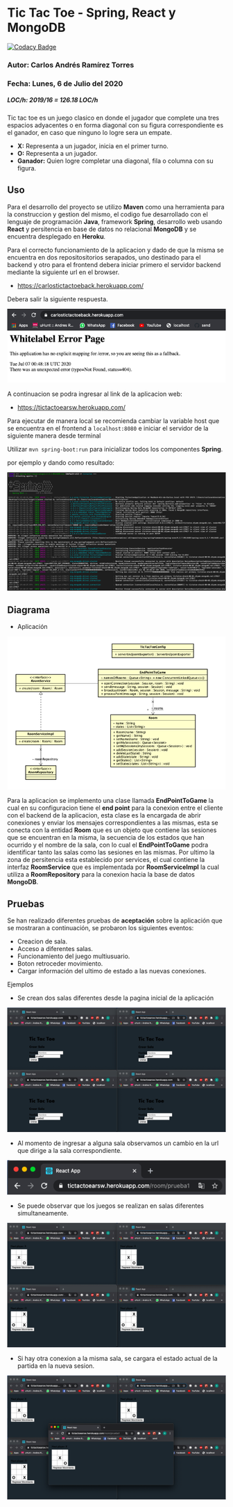 # Tic Tac Toe - Spring, React y MongoDB 

[![Codacy Badge](https://api.codacy.com/project/badge/Grade/b6ac35c679c14c6bb33750bfbdff587b)](https://app.codacy.com/manual/CAndresRa/tictactoe-backend?utm_source=github.com&utm_medium=referral&utm_content=CAndresRa/tictactoe-backend&utm_campaign=Badge_Grade_Settings)

### Autor: Carlos Andrés Ramírez Torres
### Fecha: Lunes, 6 de Julio del 2020
##### LOC/h: 2019/16 = 126.18 LOC/h

Tic tac toe es un juego clasico en donde el jugador que complete una tres espacios adyacentes o en forma diagonal con su figura correspondiente es el ganador, en caso que ninguno lo logre sera un empate.

* **X:** Representa a un jugador, inicia en el primer turno.
* **O:** Representa a un jugador.
* **Ganador:** Quien logre completar una diagonal, fila o columna con su figura.

## Uso 

Para el desarrollo del proyecto se utilizo **Maven** como una herramienta para la construccion y gestion del mismo, el codigo fue desarrollado con el lenguaje de programación **Java**, framework **Spring**, desarrollo web usando **React** y persitencia en base de datos no relacional **MongoDB** y se encuentra desplegado en **Heroku**.

Para el correcto funcionamiento de la aplicacion y dado de que la misma se encuentra en dos repositositorios serapados, uno destinado para el backend y otro para el frontend debera iniciar primero el servidor backend mediante la siguiente url en el browser.

- https://carlostictactoeback.herokuapp.com/

Debera salir la siguiente respuesta.

![Texto alternativo](https://github.com/CAndresRa/tictactoe-backend/blob/master/imgReadme/Screen%20Shot%202020-07-06%20at%207.48.29%20PM.png)

A continuacion se podra ingresar al link de la aplicacion web:

- https://tictactoearsw.herokuapp.com/

Para ejecutar de manera local se recomienda cambiar la variable host que se encuentra en el frontend a `localhost:8080` e iniciar el servidor de la siguiente manera desde terminal 

Utilizar `mvn spring-boot:run` para inicializar todos los componentes **Spring**.

por ejemplo y dando como resultado:

![Texto alternativo](https://github.com/CAndresRa/tictactoe-backend/blob/master/imgReadme/Screen%20Shot%202020-07-06%20at%207.41.37%20PM.png)


## Diagrama

* Aplicación 

![Texto alternativo](https://github.com/CAndresRa/tictactoe-backend/blob/master/imgReadme/Screen%20Shot%202020-07-06%20at%207.02.05%20PM.png)

Para la aplicacion se implemento una clase llamada **EndPointToGame** la cual en su configuracion tiene el **end point** para la conexion entre el cliente con el backend de la aplicacion, esta clase es la encargada de abrir conexiones y enviar los mensajes correspondientes a las mismas, esta se conecta con la entidad **Room** que es un objeto que contiene las sesiones que se encuentran en la misma, la secuencia de los estados que han ocurrido y el nombre de la sala, con lo cual el **EndPointToGame** podra identificar tanto las salas como las sesiones en las mismas. Por ultimo la zona de persitencia esta establecido por services, el cual contiene la interfaz **RoomService** que es implementada por **RoomServiceImpl** la cual utiliza a **RoomRepository** para la conexion hacia la base de datos **MongoDB**.


## Pruebas 

Se han realizado diferentes pruebas de **aceptación** sobre la aplicación que se mostraran a continuación, se probaron los siguientes eventos:

* Creacion de sala.
* Acceso a diferentes salas.
* Funcionamiento del juego multiusuario.
* Boton retroceder movimiento.
* Cargar información del ultimo de estado a las nuevas conexiones.

Ejemplos

* Se crean dos salas diferentes desde la pagina inicial de la aplicación

![](https://github.com/CAndresRa/tictactoe-backend/blob/master/imgReadme/Screen%20Shot%202020-07-06%20at%207.27.19%20PM.png)

* Al momento de ingresar a alguna sala observamos un cambio en la url que dirige a la sala correspondiente.

![](https://github.com/CAndresRa/tictactoe-backend/blob/master/imgReadme/Screen%20Shot%202020-07-06%20at%207.27.48%20PM.png)

* Se puede observar que los juegos se realizan en salas diferentes simultaneamente.

![](https://github.com/CAndresRa/tictactoe-backend/blob/master/imgReadme/Screen%20Shot%202020-07-06%20at%207.28.32%20PM.png)

* Si hay otra conexion a la misma sala, se cargara el estado actual de la partida en la nueva sesion.

![](https://github.com/CAndresRa/tictactoe-backend/blob/master/imgReadme/Screen%20Shot%202020-07-06%20at%207.29.21%20PM.png)
